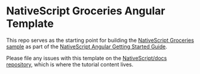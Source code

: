 # NativeScript Groceries Angular Template

This repo serves as the starting point for building the [NativeScript Groceries sample](https://github.com/nativescript/sample-Groceries) as part of the [NativeScript Angular Getting Started Guide](https://docs.nativescript.org/angular/tutorial/ng-chapter-0).

Please file any issues with this template on the [NativeScript/docs repository](https://github.com/nativescript/docs), which is where the tutorial content lives.